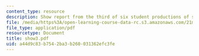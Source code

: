 ```yaml
---
content_type: resource
description: Show report from the third of six student productions of subUrbia.
file: /media/https%3A/open-learning-course-data-rc.s3.amazonaws.com/21m-873-theater-arts-topics-suburbia-january-iap-2008/a44d9c83b7542ba3b260031362efc3fe_show3.pdf
file_type: application/pdf
resourcetype: Document
title: show3.pdf
uid: a44d9c83-b754-2ba3-b260-031362efc3fe
---
```

